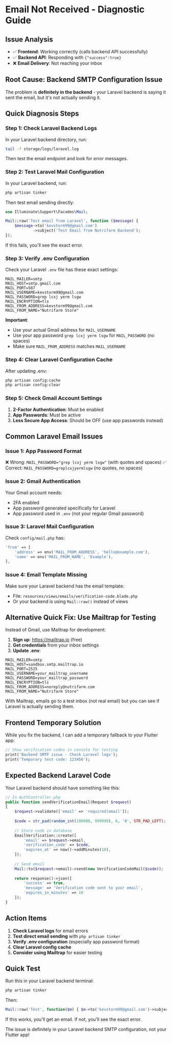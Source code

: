 # Email Not Received - Diagnostic Guide

## Issue Analysis
- ✅ **Frontend**: Working correctly (calls backend API successfully)
- ✅ **Backend API**: Responding with `{"success":true}` 
- ❌ **Email Delivery**: Not reaching your inbox

## Root Cause: Backend SMTP Configuration Issue

The problem is **definitely in the backend** - your Laravel backend is saying it sent the email, but it's not actually sending it.

## Quick Diagnosis Steps

### Step 1: Check Laravel Backend Logs
In your Laravel backend directory, run:
```bash
tail -f storage/logs/laravel.log
```

Then test the email endpoint and look for error messages.

### Step 2: Test Laravel Mail Configuration
In your Laravel backend, run:
```bash
php artisan tinker
```

Then test email sending directly:
```php
use Illuminate\Support\Facades\Mail;

Mail::raw('Test email from Laravel', function ($message) {
    $message->to('kevstorm99@gmail.com')
            ->subject('Test Email from Nutrifarm Backend');
});
```

If this fails, you'll see the exact error.

### Step 3: Verify .env Configuration
Check your Laravel `.env` file has these exact settings:

```env
MAIL_MAILER=smtp
MAIL_HOST=smtp.gmail.com
MAIL_PORT=587
MAIL_USERNAME=kevstorm99@gmail.com
MAIL_PASSWORD=grep lcxj yerm lsgw
MAIL_ENCRYPTION=tls
MAIL_FROM_ADDRESS=kevstorm99@gmail.com
MAIL_FROM_NAME="Nutrifarm Store"
```

**Important**: 
- Use your actual Gmail address for `MAIL_USERNAME`
- Use your app password `grep lcxj yerm lsgw` for `MAIL_PASSWORD` (no spaces)
- Make sure `MAIL_FROM_ADDRESS` matches `MAIL_USERNAME`

### Step 4: Clear Laravel Configuration Cache
After updating .env:
```bash
php artisan config:cache
php artisan config:clear
```

### Step 5: Check Gmail Account Settings
1. **2-Factor Authentication**: Must be enabled
2. **App Passwords**: Must be active
3. **Less Secure App Access**: Should be OFF (use app passwords instead)

## Common Laravel Email Issues

### Issue 1: App Password Format
❌ Wrong: `MAIL_PASSWORD="grep lcxj yerm lsgw"` (with quotes and spaces)
✅ Correct: `MAIL_PASSWORD=greplcxjyermlsgw` (no quotes, no spaces)

### Issue 2: Gmail Authentication
Your Gmail account needs:
- 2FA enabled
- App password generated specifically for Laravel
- App password used in `.env` (not your regular Gmail password)

### Issue 3: Laravel Mail Configuration
Check `config/mail.php` has:
```php
'from' => [
    'address' => env('MAIL_FROM_ADDRESS', 'hello@example.com'),
    'name' => env('MAIL_FROM_NAME', 'Example'),
],
```

### Issue 4: Email Template Missing
Make sure your Laravel backend has the email template:
- File: `resources/views/emails/verification-code.blade.php`
- Or your backend is using `Mail::raw()` instead of views

## Alternative Quick Fix: Use Mailtrap for Testing

Instead of Gmail, use Mailtrap for development:

1. **Sign up**: https://mailtrap.io (free)
2. **Get credentials** from your inbox settings
3. **Update .env**:
```env
MAIL_MAILER=smtp
MAIL_HOST=sandbox.smtp.mailtrap.io
MAIL_PORT=2525
MAIL_USERNAME=your_mailtrap_username
MAIL_PASSWORD=your_mailtrap_password
MAIL_ENCRYPTION=tls
MAIL_FROM_ADDRESS=noreply@nutrifarm.com
MAIL_FROM_NAME="Nutrifarm Store"
```

With Mailtrap, emails go to a test inbox (not real email) but you can see if Laravel is actually sending them.

## Frontend Temporary Solution

While you fix the backend, I can add a temporary fallback to your Flutter app:

```dart
// Show verification codes in console for testing
print('Backend SMTP issue - Check Laravel logs');
print('Temporary test code: 123456');
```

## Expected Backend Laravel Code

Your Laravel backend should have something like this:

```php
// In AuthController.php
public function sendVerificationEmail(Request $request)
{
    $request->validate(['email' => 'required|email']);
    
    $code = str_pad(random_int(100000, 999999), 6, '0', STR_PAD_LEFT);
    
    // Store code in database
    EmailVerification::create([
        'email' => $request->email,
        'verification_code' => $code,
        'expires_at' => now()->addMinutes(10),
    ]);
    
    // Send email
    Mail::to($request->email)->send(new VerificationCodeMail($code));
    
    return response()->json([
        'success' => true,
        'message' => 'Verification code sent to your email',
        'expires_in_minutes' => 10
    ]);
}
```

## Action Items

1. **Check Laravel logs** for email errors
2. **Test direct email sending** with `php artisan tinker`
3. **Verify .env configuration** (especially app password format)
4. **Clear Laravel config cache**
5. **Consider using Mailtrap** for easier testing

## Quick Test

Run this in your Laravel backend terminal:
```bash
php artisan tinker
```

Then:
```php
Mail::raw('Test', function($m) { $m->to('kevstorm99@gmail.com')->subject('Test'); });
```

If this works, you'll get an email. If not, you'll see the exact error.

The issue is definitely in your Laravel backend SMTP configuration, not your Flutter app!
